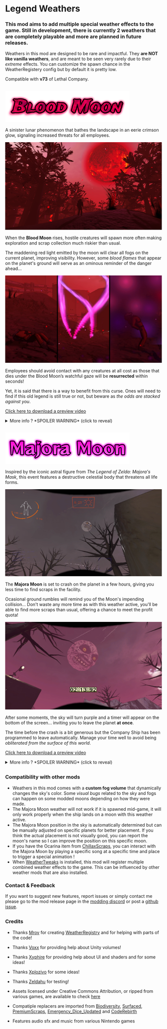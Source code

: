 # Legend Weathers

### This mod aims to add multiple special weather effects to the game. Still in development, there is currently **2 weathers** that are completely playable and more are planned in future releases.

Weathers in this mod are designed to be rare and impactful. They **are NOT like vanilla weathers**, and are meant to be seen very rarely due to their *extreme* effects. You can customize the spawn chance in the WeatherRegistery config but by default it is pretty low.

Compatible with **v73** of Lethal Company.

##

<img src="https://raw.githubusercontent.com/ZigzagAwaka/LegendWeathers/main/Previews/Logos/BloodMoon-logo.png" width="400"/>

A sinister lunar phenomenon that bathes the landscape in an eerie crimson glow, signaling increased threats for all employees.

![Preview](https://raw.githubusercontent.com/ZigzagAwaka/LegendWeathers/main/Previews/Images/BloodMoon-image1.PNG)

When the **Blood Moon** rises, hostile creatures will spawn more often making exploration and scrap collection much riskier than usual.

The maddening red light emitted by the moon will clear all fogs on the current planet, improving visibility. However, some *blood flames* that appear on the planet's ground will serve as an ominous reminder of the danger ahead...

![Preview](https://raw.githubusercontent.com/ZigzagAwaka/LegendWeathers/main/Previews/Images/BloodMoon-image2.png)

Employees should avoid contact with any creatures at all cost as those that dies under the Blood Moon’s watchful gaze will be **resurrected** within seconds!

Yet, it is said that there is a way to benefit from this curse. Ones will need to find if this old legend is still true or not, but beware as *the odds are stacked against you*.

[Click here to download a preview video](https://raw.githubusercontent.com/ZigzagAwaka/LegendWeathers/main/Previews/Videos/BloodMoon-Preview.mp4)

<details><summary>More info ? *SPOILER WARNING* (click to reveal)</summary>

### Interiors are also affected

![Preview](https://raw.githubusercontent.com/ZigzagAwaka/LegendWeathers/main/Previews/Images/BloodMoon-image3.PNG)
The moon's disturbing effect will spread everywhere, even inside the facility. **Nowhere is truly safe.**

### Blood Stones

![Preview](https://raw.githubusercontent.com/ZigzagAwaka/LegendWeathers/main/Previews/Images/BloodMoon-image4.png)
When a creature is killed under the hour of the Blood Moon, a manifestation of the monster's soul may be crystallized inside a **Blood Stone**.

The Company has deemed those items to be close to worthless but employees can still collect them to help reaching the profit quota.

<details><summary>More spoilers about Blood Stones</summary>

###
Very rarely, the evil spirit that reside within the moon will try to break free from it's doomed dimension. When this happens, a purple lightning bolt will strike a random position on the planet, thus spawning a more valuable Blood Stone in the process.

![Preview](https://raw.githubusercontent.com/ZigzagAwaka/LegendWeathers/main/Previews/Images/BloodMoon-image5.PNG)

*Will the wicked spirit remain sealed, or will it find a way to escape?*

</details>

### Good luck

![Preview](https://raw.githubusercontent.com/ZigzagAwaka/LegendWeathers/main/Previews/Images/BloodMoon-image6.JPG)

</details>


##

<img src="https://raw.githubusercontent.com/ZigzagAwaka/LegendWeathers/main/Previews/Logos/MajoraMoon-logo.png" width="400"/>

Inspired by the iconic astral figure from *The Legend of Zelda: Majora's Mask*, this event features a destructive celestial body that threatens all life forms.

![Preview](https://raw.githubusercontent.com/ZigzagAwaka/LegendWeathers/main/Previews/Images/MajoraMoon-image1.PNG)

The **Majora Moon** is set to crash on the planet in a few hours, giving you less time to find scraps in the facility.

Ocasional ground rumbles will remind you of the Moon's impending collision... Don't waste any more time as with this weather active, you'll be able to find more scraps than usual, offering a chance to meet the profit quota!

![Preview](https://raw.githubusercontent.com/ZigzagAwaka/LegendWeathers/main/Previews/Images/MajoraMoon-image2.PNG)

After some moments, the sky will turn purple and a timer will appear on the bottom of the screen... inviting you to leave the planet **at once**.

The time before the crash is a bit generous but the Company Ship has been programmed to leave automatically. Manage your time well to avoid being *obliterated from the surface of this world*.

[Click here to download a preview video](https://raw.githubusercontent.com/ZigzagAwaka/LegendWeathers/main/Previews/Videos/MajoraMoon-Preview.mp4)

<details><summary>More info ? *SPOILER WARNING* (click to reveal)</summary>

### Photo taken before disaster

![Preview](https://raw.githubusercontent.com/ZigzagAwaka/LegendWeathers/main/Previews/Images/MajoraMoon-image3.PNG)
🌚 I hope for you to be in the ship before the last 5 seconds...

### Majora's Mask

![Preview](https://raw.githubusercontent.com/ZigzagAwaka/LegendWeathers/main/Previews/Images/MajoraMoon-image4.PNG)
When the Majora Moon Weather is active, an accursed and dangerous item will spawn inside the facility: the **Majora's Mask**.

While this mask is worth a **HUGE sum** of money, it comes with severe *side effects*... such as **a̷̤̖̾c̷͈̪̐͂c̴̯͐ȇ̷̜̹͗l̷̜͙̑̾e̷̢̙̓r̴̙̊a̵̤̍͐͜t̸̠͉͆͊ỉ̶̖̦͠n̶̤͂g̴͔͎̐̋ ̸̟̅̕t̶̳͍̓h̴̩̾e̵̫̲̒̒ ̶̼̀͝M̵̗͆å̸̙͗j̶̟̰̽ò̷̝̓r̸̃͝ͅả̵͎ ̸̠̋M̵̢̿̀o̷̰̅̍o̴͚̣͊͝n̸͕̙͝**.

<details><summary>More spoilers about the Majora's Mask</summary>

###
It is said that an evil and wicked power is bestowed upon the one who wears that mask. Don't even try, the result is **far worse** than a typical Masked enemy.

![Preview](https://raw.githubusercontent.com/ZigzagAwaka/LegendWeathers/main/Previews/Images/MajoraMoon-image5.PNG)

</details>

### Moon's Tear

![Preview](https://raw.githubusercontent.com/ZigzagAwaka/LegendWeathers/main/Previews/Images/MajoraMoon-image6.PNG)
Moon's Tears are some kind of shiny stones. Rumored to fall from the Moon's eye, they can be picked up by employees as highly valuable scraps.

<details><summary>Some secret about Moon's Tears</summary>

###
According to legend... each apparition of the Majora Moon has *1% chance* of triggering a rare Tears Showers event.

</details>

</details>

##

### Compatibility with other mods
- Weathers in this mod comes with a **custom fog volume** that dynamically changes the sky's color. Some *visual bugs* related to the sky and fogs can happen on some modded moons depending on how they were made.
- The Majora Moon weather will not work if it is spawned mid-game, it will only work properly when the ship lands on a moon with this weather active.
- The Majora Moon position in the sky is automatically determined but can be manually adjusted on specific planets for better placement. If you think the actual placement is not visually good, you can report the moon's name so I can improve the position on this specific moon.
- If you have the Ocarina item from [ChillaxScraps](https://thunderstore.io/c/lethal-company/p/Zigzag/ChillaxScraps/), you can interact with the Majora Moon by playing a specific song at a specific time and place to trigger a special animation !
- When [WeatherTweaks](https://thunderstore.io/c/lethal-company/p/mrov/WeatherTweaks/) is installed, this mod will register multiple combined weather effects to the game. This can be influenced by other weather mods that are also installed.

### Contact & Feedback
If you want to suggest new features, report issues or simply contact me please go to the mod release page in the [modding discord](https://discord.gg/XeyYqRdRGC) or post a [github issue](https://github.com/ZigzagAwaka/LegendWeathers).

##

### Credits

- Thanks [Mrov](https://thunderstore.io/c/lethal-company/p/mrov/) for creating [WeatherRegistry](https://thunderstore.io/c/lethal-company/p/mrov/WeatherRegistry/) and for helping with parts of the code!

- Thanks [Voxx](https://thunderstore.io/c/lethal-company/p/v0xx/) for providing help about Unity volumes!

- Thanks [Xyphire](https://linktr.ee/Xyphire) for providing help about UI and shaders and for some ideas!

- Thanks [Xplozivo](https://www.twitch.tv/xplozivo) for some ideas!

- Thanks [Zeldahu](https://thunderstore.io/c/lethal-company/p/Zeldahu/) for testing!

- Assets licensed under Creative Commons Attribution, or ripped from various games, are available to check [here](https://github.com/ZigzagAwaka/LegendWeathers/blob/main/assets-credits.txt)

- Compatiple replacers are imported from [Biodiversity](https://thunderstore.io/c/lethal-company/p/super_fucking_cool_and_badass_team/Biodiversity/), [Surfaced](https://thunderstore.io/c/lethal-company/p/SurfacedTeam/Surfaced/), [PremiumScraps](https://thunderstore.io/c/lethal-company/p/Zigzag/PremiumScraps/), [Emergency_Dice_Updated](https://thunderstore.io/c/lethal-company/p/slayer6409/Emergency_Dice_Updated/) and [CodeRebirth](https://thunderstore.io/c/lethal-company/p/XuXiaolan/CodeRebirth/)

- Features audio sfx and music from various Nintendo games